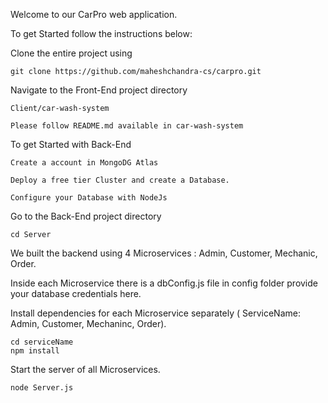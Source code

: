 Welcome to our CarPro web application.

To get Started follow the instructions below:

Clone the entire project using

    git clone https://github.com/maheshchandra-cs/carpro.git
    
Navigate to the Front-End project directory

    Client/car-wash-system
    
    Please follow README.md available in car-wash-system

To get Started with Back-End

    Create a account in MongoDG Atlas
    
    Deploy a free tier Cluster and create a Database.
    
    Configure your Database with NodeJs

Go to the Back-End project directory

    cd Server

We built the backend using 4 Microservices : Admin, Customer, Mechanic, Order.

Inside each Microservice there is a dbConfig.js file in config folder provide your database credentials here.

Install dependencies for each Microservice separately ( ServiceName: Admin, Customer, Mechaninc, Order).

    cd serviceName
    npm install

Start the server of all Microservices.

    node Server.js
